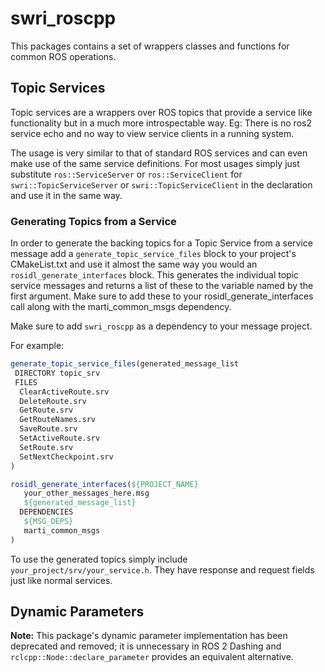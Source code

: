 # swri_roscpp

This packages contains a set of wrappers classes and functions for common ROS operations.

## Topic Services

Topic services are a wrappers over ROS topics that provide a service like functionality but in a much more introspectable way. Eg: There is no ros2 service echo and no way to view service clients in a running system.

The usage is very similar to that of standard ROS services and can even make use of the same service definitions. For most usages simply just substitute `ros::ServiceServer` or `ros::ServiceClient` for `swri::TopicServiceServer` or `swri::TopicServiceClient` in the declaration and use it in the same way.

### Generating Topics from a Service

In order to generate the backing topics for a Topic Service from a service message add a `generate_topic_service_files` block to your project's CMakeList.txt and use it almost the same way you would an `rosidl_generate_interfaces` block. This generates the individual topic service messages and returns a list of these to the variable named by the first argument. Make sure to add these to your rosidl_generate_interfaces call along with the marti_common_msgs dependency.

Make sure to add `swri_roscpp` as a dependency to your message project.

For example:

```cmake
generate_topic_service_files(generated_message_list
 DIRECTORY topic_srv
 FILES
  ClearActiveRoute.srv
  DeleteRoute.srv
  GetRoute.srv
  GetRouteNames.srv
  SaveRoute.srv
  SetActiveRoute.srv
  SetRoute.srv
  SetNextCheckpoint.srv
)

rosidl_generate_interfaces(${PROJECT_NAME}
   your_other_messages_here.msg
   ${generated_message_list}
  DEPENDENCIES 
   ${MSG_DEPS}
   marti_common_msgs
)
```

To use the generated topics simply include `your_project/srv/your_service.h`. They have response and request fields just like normal services.

## Dynamic Parameters

**Note:** This package's dynamic parameter implementation has been deprecated and removed; it is unnecessary in ROS 2 Dashing and `rclcpp::Node::declare_parameter` provides an equivalent alternative.

